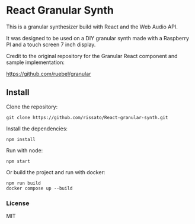 # React Granular Synth

This is a granular synthesizer build with React and the Web Audio API.

It was designed to be used on a DIY granular synth made with a Raspberry PI and a touch screen 7 inch display.

Credit to the original repository for the Granular React component and sample implementation:

https://github.com/ruebel/granular

## Install

Clone the repository:

```
git clone https://github.com/rissato/React-granular-synth.git
```

Install the dependencies:

```
npm install
```

Run with node:

```
npm start
```

Or build the project and run with docker:

```
npm run build
docker compose up --build
```

### License

MIT